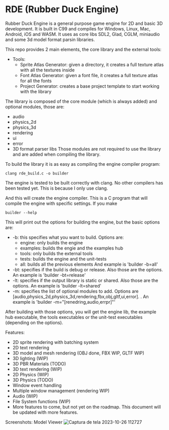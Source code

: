 # RDE (Rubber Duck Engine)

Rubber Duck Engine is a general purpose game engine for 2D and basic 3D development. It is built in C99 and compiles for Windows, Linux, Mac, Android, iOS and WASM. It uses as core libs SDL2, Glad, CGLM, miniaudio and some 3d model format parsin libraries.

This repo provides 2 main elements, the core library and the external tools:
  - Tools:
    - Sprite Atlas Generator: given a directory, it creates a full texture atlas with all the textures inside
    - Font Atlas Generator: given a font file, it creates a full texture atlas for all the fonts
    - Project Generator: creates a base project template to start working with the library

The library is composed of the core module (which is always added) and optional modules, those are:
  - audio
  - physics_2d
  - physics_3d
  - rendering
  - ui
  - error
  - 3D format parser libs
Those modules are not required to use the library and are added when compiling the library.

To build the library it is as easy as compiling the engine compiler program:
```
clang rde_build.c -o builder
```
The engine is tested to be built correctly with clang. No other compilers has been tested yet. This is because I only use clang.

And this will create the engine compiler. This is a C program that will compile the engine with specific settings. If you make
```
builder --help
```
This will print out the options for building the engine, but the basic options are:
  - -b: this specifies what you want to build. Options are:
    - engine: only builds the engine
    - examples: builds the engie and the examples hub
    - tools: only builds the external tools
    - tests: builds the engine and the unit-tests
    - all: builds all the previous elements
    And example is 'builder -b=all'
  - -bt: specifies if the build is debug or release. Also those are the options. An example is 'builder -bt=release'
  - -lt: specifies if the output library is static or shared. Also those are the options. An example is 'builder -lt=shared'
  - -m: specifies the list of optional modules to add. Options are [audio,physics_2d,physics_3d,rendering,fbx,obj,gltf,ui,error]. . An example is 'builder -m="[renedring,audio,errpr]"'

After building with those options, you will get the engine lib, the example hub executable, the tools executables or the unit-test executables (depending on the options).

Features:
  - 2D sprite rendering with batching system
  - 2D text rendering
  - 3D model and mesh rendering (OBJ done, FBX WIP, GLTF WIP)
  - 3D lighting (WIP)
  - 3D PBR Materials (TODO)
  - 3D text rendering (WIP)
  - 2D Physics (WIP)
  - 3D Physics (TODO)
  - Window event handling
  - Multiple window management (rendering WIP)
  - Audio (WIP)
  - File System functions (WIP)
  - More features to come, but not yet on the roadmap. This document will be updated with more features.

Screenshots:
Model Viewer
![Captura de tela 2023-10-26 112727](https://github.com/bovacu/RDE/assets/36163709/b6a98d0e-117d-48a6-a90a-013601d18ce3)


